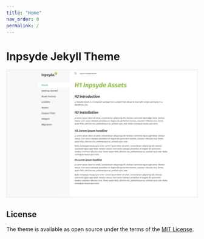 ```yaml
---
title: "Home"
nav_order: 0
permalink: /
---
```


# Inpsyde Jekyll Theme

![jekyll-inpsyde-theme](../jekyll-inpsyde-theme-screenshot.jpg)

## License

The theme is available as open source under the terms of the [MIT License](http://opensource.org/licenses/MIT).
